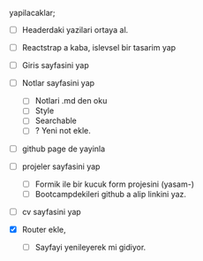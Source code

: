 yapilacaklar;

-   [ ] Headerdaki yazilari ortaya al.
-   [ ] Reactstrap a kaba, islevsel bir tasarim yap
-   [ ] Giris sayfasini yap
-   [ ] Notlar sayfasini yap

    -   [ ] Notlari .md den oku
    -   [ ] Style
    -   [ ] Searchable
    -   [ ] ? Yeni not ekle.

*   [ ] github page de yayinla
*   [ ] projeler sayfasini yap

    -   [ ] Formik ile bir kucuk form projesini (yasam-)
    -   [ ] Bootcampdekileri github a alip linkini yaz.

*   [ ] cv sayfasini yap

*   [x] Router ekle,

    -   [ ] Sayfayi yenileyerek mi gidiyor.
